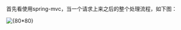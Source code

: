 首先看使用spring-mvc，当一个请求上来之后的整个处理流程，如下图：

![{80*80}](https://github.com/damoncs/Learning-Summary/blob/master/images/SpringMvc.jpg)
